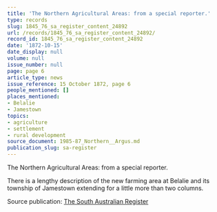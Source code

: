 ```yaml
---
title: 'The Northern Agricultural Areas: from a special reporter.'
type: records
slug: 1845_76_sa_register_content_24892
url: /records/1845_76_sa_register_content_24892/
record_id: 1845_76_sa_register_content_24892
date: '1872-10-15'
date_display: null
volume: null
issue_number: null
page: page 6
article_type: news
issue_reference: 15 October 1872, page 6
people_mentioned: []
places_mentioned:
- Belalie
- Jamestown
topics:
- agriculture
- settlement
- rural development
source_document: 1985-87_Northern__Argus.md
publication_slug: sa-register
---
```


The Northern Agricultural Areas: from a special reporter.

There is a lengthy description of the new farming area at Belalie and its township of Jamestown extending for a little more than two columns.

Source publication: [The South Australian Register](/publications/sa-register/)
